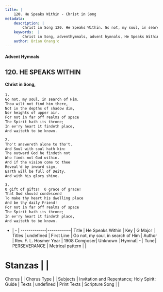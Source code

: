 ```yaml
---
title: |
    120. He Speaks Within - Christ in Song
metadata:
    description: |
        Christ in Song 120. He Speaks Within. Go not, my soul, in search of Him, Thou wilt not find him there, Not in the depths of shadow dim, Nor heights of upper air. For not in far off realms of space The Spirit hath its throne; In ev'ry heart it findeth place, And waiteth to be known.
    keywords:  |
        Christ in Song, adventhymnals, advent hymnals, He Speaks Within, Go not, my soul, in search of Him. 
    author: Brian Onang'o
---
```


#### Advent Hymnals
## 120. HE SPEAKS WITHIN
####  Christ in Song,

```txt
1.
Go not, my soul, in search of Him,
Thou wilt not find him there,
Not in the depths of shadow dim,
Nor heights of upper air.
For not in far off realms of space
The Spirit hath its throne;
In ev'ry heart it findeth place,
And waiteth to be known.

2.
Tho't answereth alone to tho't,
And Soul with soul hath kin:
The outward God he findeth not
Who finds not God within.
And if the vision come to thee
Reveal'd by inward sign,
Earth will be full of Deity,
And with his glory shine.

3.
O gift of gifts!  O grace of grace!
That God should condescend
To make thy heart his dwelling place
And be thy daily Friend!
For not in far off realms of space
The Spirit hath its throne;
In ev'ry heart it findeth place,
And waiteth to be known.


```

- |   -  |
-------------|------------|
Title | He Speaks Within |
Key | G Major |
Titles | undefined |
First Line | Go not, my soul, in search of Him |
Author | Rev. F. L. Hosmer 
Year | 1908
Composer| Unknown |
Hymnal|  - |
Tune| PERSEVERANCE |
Metrical pattern | |
# Stanzas |  |
Chorus |  |
Chorus Type |  |
Subjects | Invitation and Repentance; Holy Spirit: Guide |
Texts | undefined |
Print Texts | 
Scripture Song |  |
    
